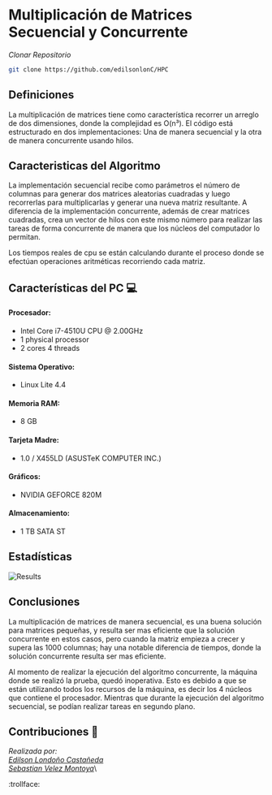 # Multiplicación de Matrices Secuencial y Concurrente 

*Clonar Repositorio*

```bash
git clone https://github.com/edilsonlonC/HPC
```

## Definiciones
La multiplicación de matrices tiene como característica recorrer un arreglo de dos dimensiones, donde la complejidad es O(n³). El código está estructurado en dos implementaciones: Una de manera secuencial y la otra de manera concurrente usando hilos. 

## Caracteristicas del Algoritmo

La implementación secuencial recibe como parámetros el número de columnas para generar dos matrices aleatorias cuadradas y luego recorrerlas para multiplicarlas y generar una nueva matriz resultante. A diferencia de la implementación concurrente, además de crear matrices cuadradas, crea un vector de hilos con este mismo número para realizar las tareas de forma concurrente de manera que los núcleos del computador lo permitan. 

Los tiempos reales de cpu se están calculando durante el proceso donde se efectúan operaciones aritméticas recorriendo cada matriz.

## Características del PC :computer:

#### Procesador: 
* Intel Core i7-4510U CPU @ 2.00GHz 
* 1 physical processor 
* 2 cores 4 threads

#### Sistema Operativo:
* Linux Lite 4.4

#### Memoria RAM:
* 8 GB

#### Tarjeta Madre:
* 1.0 / X455LD (ASUSTeK COMPUTER INC.)

#### Gráficos:
* NVIDIA GEFORCE 820M

#### Almacenamiento:
* 1 TB SATA ST


## Estadísticas

![Results](https://raw.githubusercontent.com/edilsonlonC/HPC/master/matrix-mult/assets/results_algorithm.png) 

## Conclusiones

La multiplicación de matrices de manera secuencial, es una buena solución para matrices pequeñas, y resulta ser mas eficiente que la solución concurrente en estos casos, pero cuando la matriz empieza a crecer y supera las 1000 columnas; hay una notable diferencia de tiempos, donde la solución concurrente resulta ser mas eficiente.

Al momento de realizar la ejecución del algoritmo concurrente, la máquina donde se realizó la prueba, quedó inoperativa. Esto es debido a que se están utilizando todos los recursos de la máquina, es decir los 4 núcleos que contiene el procesador. Mientras que durante la ejecución del algoritmo secuencial, se podían realizar tareas en segundo plano.


## Contribuciones :busts_in_silhouette:

*Realizada por:* \
*[Edilson Londoño Castañeda](https://github.com/edilsonlonC)* \
*[Sebastian Velez Montoya](https://github.com/sebasttianvelez)*\

:trollface:
